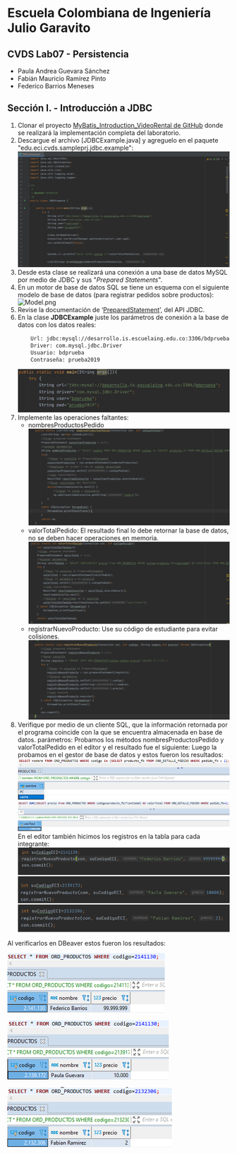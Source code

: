 # Escuela Colombiana de Ingeniería  Julio Garavito
## CVDS Lab07 - Persistencia
- Paula Andrea Guevara Sánchez
- Fabián Mauricio Ramírez Pinto
- Federico Barrios Meneses
## Sección I. - Introducción a JDBC
1.  Clonar el proyecto [MyBatis_Introduction_VideoRental de GitHub](https://github.com/PDSW-ECI/MyBatis_Introduction_VideoRental) donde se realizará la implementación completa del laboratorio.
2.  Descargue el archivo [JDBCExample.java]  y agreguelo en el paquete "edu.eci.cvds.sampleprj.jdbc.example":![](/img/seccion1.2.png)
3.  Desde esta clase se realizará una conexión a una base de datos MySQL por medio de JDBC y sus "_Prepared Statements_".
4.  En un motor de base de datos SQL se tiene un esquema con el siguiente modelo de base de datos (para registrar pedidos sobre productos):![Model.png](https://raw.githubusercontent.com/PDSW-ECI/JDBC_Intro/master/img/RMODEL.png)
5.  Revise la documentación de ‘[PreparedStatement](http://docs.oracle.com/javase/tutorial/jdbc/basics/prepared.html)’, del API JDBC.
6.  En la clase **JDBCExample** juste los parámetros de conexión a la base de datos con los datos reales:
    ```
        Url: jdbc:mysql://desarrollo.is.escuelaing.edu.co:3306/bdprueba
        Driver: com.mysql.jdbc.Driver
        Usuario: bdprueba
        Contraseña: prueba2019
	   ```
     ![](/img/seccion1.6.PNG)
7.  Implemente las operaciones faltantes:
    - nombresProductosPedido
    ![](/img/seccion1.7.1.png)
    -  valorTotalPedido: El resultado final lo debe retornar la base de datos, no se deben hacer operaciones en memoria.
    ![](/img/seccion1.7.2.png)
    -  registrarNuevoProducto: Use su código de estudiante para evitar colisiones.
    ![](/img/seccion1.7.3.png)
8.  Verifique por medio de un cliente SQL, que la información retornada por el programa coincide con la que se encuentra almacenada en base de datos.
parámetros:
Probamos los métodos nombresProductosPedido y valorTotalPedido en el editor y el resultado fue el siguiente:
Luego la probamos en el gestor de base de datos y estos fueron los resultados:
![](/img/pruebaproductos.PNG)
![](/img/pruebavalortotal.PNG)
En el editor también hicimos los registros en la tabla para cada integrante:
![](/img/registrofederico.png)
![](/img/registropaula.png)
![](/img/registrofabian.png)



Al verificarlos en DBeaver estos fueron los resultados:

![](/img/pruebacarnetfederico.png)

![](/img/pruebacarnetpaula.png)

![](/img/pruebacarnetfabian.png)
